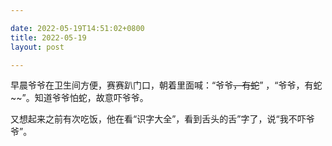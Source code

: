 ```yaml
---

date: 2022-05-19T14:51:02+0800
title: 2022-05-19
layout: post

---
```


早晨爷爷在卫生间方便，赛赛趴门口，朝着里面喊：“爷爷~~，有蛇~~” ，“爷爷，有蛇~~”。知道爷爷怕蛇，故意吓爷爷。

又想起来之前有次吃饭，他在看“识字大全”，看到舌头的舌”字了，说“我不吓爷爷”。
